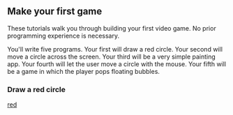 ## Make your first game

These tutorials walk you through building your first video game.  No prior programming experience is necessary.

You'll write five programs.  Your first will draw a red circle.  Your second will move a circle across the screen.  Your third will be a very simple painting app.  Your fourth will let the user move a circle with the mouse.  Your fifth will be a game in which the player pops floating bubbles.

### Draw a red circle

[red](#red-circle---index)
